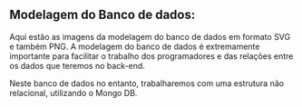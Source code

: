 ## Modelagem do Banco de dados:

Aqui estão as imagens da modelagem do banco de dados em formato SVG e também PNG.
A modelagem do banco de dados é extremamente importante para facilitar o trabalho dos programadores e das relações entre os dados que teremos no back-end.

Neste banco de dados no entanto, trabalharemos com uma estrutura não relacional, utilizando o Mongo DB.
##
